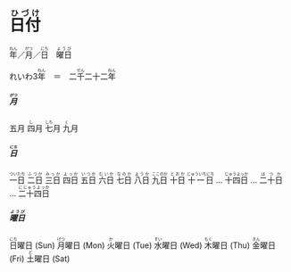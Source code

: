 # <ruby>日付<rt>ひづけ</rt></ruby>
<ruby>年<rt>ねん</rt></ruby>／<ruby>月<rt>がつ</rt></ruby>／<ruby>日<rt>にち</rt></ruby>　<ruby>曜日<rt>ようび</rt></ruby>

れいわ3<ruby>年<rt>ねん</rt></ruby>　＝　二<ruby>千<rt>せん</rt></ruby>二十二<ruby>年<rt>ねん</rt></ruby>

##### <ruby>月<rt>がつ</rt></ruby>
五月
<ruby>四<rt>し</rt></ruby>月
<ruby>七<rt>しち</rt></ruby>月
<ruby>九<rt>く</rt></ruby>月

##### <ruby>日<rt>にち</rt></ruby>
<ruby>一日<rt>ついたち</rt></ruby> 
<ruby>二日<rt>ふつか</rt></ruby>
<ruby>三日<rt>みっか</rt></ruby>
<ruby>四日<rt>よっか</rt></ruby>
<ruby>五日<rt>いつか</rt></ruby>
<ruby>六日<rt>むいか</rt></ruby>
<ruby>七日<rt>なのか</rt></ruby>
<ruby>八日<rt>ようか</rt></ruby>
<ruby>九日<rt>ここのか</rt></ruby>
<ruby>十日<rt>とおか</rt></ruby>
<ruby>十一日<rt>じゅういちにち</rt></ruby>
… 
<ruby>十四日<rt>じゅうよっか</rt></ruby>
…
<ruby>二十日<rt>はつか</rt></ruby>
…
<ruby>二十四日<rt>にじゅうよっか</rt></ruby>

##### <ruby>曜日<rt>ようび</rt></ruby>
<ruby>日<rt>にち</rt></ruby>曜日 (Sun)
<ruby>月<rt>げつ</rt></ruby>曜日 (Mon)
<ruby>火<rt>か</rt></ruby>曜日 (Tue)
<ruby>水<rt>すい</rt></ruby>曜日 (Wed)
<ruby>木<rt>もく</rt></ruby>曜日 (Thu)
<ruby>金<rt>きん</rt></ruby>曜日 (Fri)
<ruby>土<rt>ど</rt></ruby>曜日 (Sat)